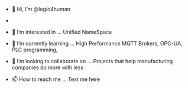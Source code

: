 - 👋 Hi, I’m @logic4human
- 
- 👀 I’m interested in ...
  Unified NameSpace

- 🌱 I’m currently learning ...
  High Performance MQTT Brokers, OPC-UA, PLC programming, 

- 💞️ I’m looking to collaborate on ...
  Projects that help manufacturing companies do more with less

- 📫 How to reach me ... 
  Text me here


<!---
logic4human/logic4human is a ✨ special ✨ repository because its `README.md` (this file) appears on your GitHub profile.
You can click the Preview link to take a look at your changes.
--->

